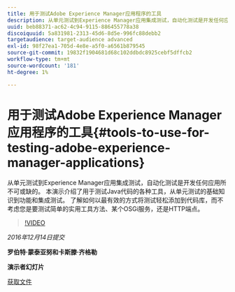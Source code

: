 ```yaml
---
title: 用于测试Adobe Experience Manager应用程序的工具
description: 从单元测试到Experience Manager应用集成测试，自动化测试是开发任何应用所不可或缺的。 本演示介绍了用于测试Java代码的各种工具，从单元测试的基础知识到功能和集成测试。 了解如何以最有效的方式将测试轻松添加到代码库，而不考虑您是要测试简单的实用工具方法、某个OSGi服务，还是HTTP端点。
uuid: beb88371-ac62-4c94-9115-886455778a38
discoiquuid: 5a831981-2313-45d6-8d5e-996fc88debb2
targetaudience: target-audience advanced
exl-id: 98f27ea1-705d-4e8e-a5f0-a6561b879545
source-git-commit: 19832f1904681d68c102ddbdc8925cebf5dffcb2
workflow-type: tm+mt
source-wordcount: '181'
ht-degree: 1%

---
```


# 用于测试Adobe Experience Manager应用程序的工具{#tools-to-use-for-testing-adobe-experience-manager-applications}

从单元测试到Experience Manager应用集成测试，自动化测试是开发任何应用所不可或缺的。 本演示介绍了用于测试Java代码的各种工具，从单元测试的基础知识到功能和集成测试。 了解如何以最有效的方式将测试轻松添加到代码库，而不考虑您是要测试简单的实用工具方法、某个OSGi服务，还是HTTP端点。

>[!VIDEO](https://video.tv.adobe.com/v/19302/?quality=9)

*2016年12月14日提交*

**罗伯特·蒙泰亚努和卡斯滕·齐格勒**

**演示者幻灯片**

[获取文件](assets/aem-gems-tools-for-testing-12-14-16.pdf)
<!--
[Get back to the Overview](https://helpx.adobe.com/experience-manager/kt/eseminars/gems/aem-index.html)
-->
